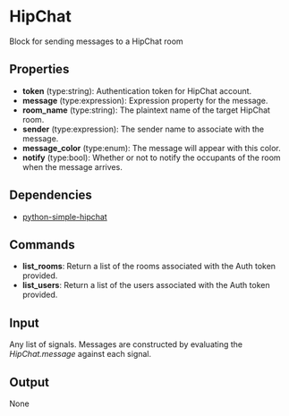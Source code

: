 HipChat
=======

Block for sending messages to a HipChat room

Properties
----------

-   **token** (type:string): Authentication token for HipChat account.
-   **message** (type:expression): Expression property for the message.
-   **room_name** (type:string): The plaintext name of the target HipChat room.
-   **sender** (type:expression): The sender name to associate with the message.
-   **message_color** (type:enum): The message will appear with this color.
-   **notify** (type:bool): Whether or not to notify the occupants of the room when the message arrives.

Dependencies
------------

-   [python-simple-hipchat](https://pypi.python.org/pypi/python-simple-hipchat/0.3.2)


Commands
--------

-   **list_rooms**: Return a list of the rooms associated with the Auth token provided.
-   **list_users**: Return a list of the users associated with the Auth token provided.

Input
-----
Any list of signals. Messages are constructed by evaluating the *HipChat.message* against each signal.

Output
------
None
